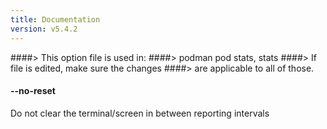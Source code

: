 ```yaml
---
title: Documentation
version: v5.4.2
---
```


####> This option file is used in:
####>   podman pod stats, stats
####> If file is edited, make sure the changes
####> are applicable to all of those.
#### **--no-reset**

Do not clear the terminal/screen in between reporting intervals

